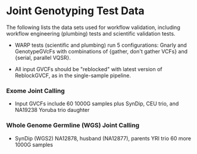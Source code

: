 # Joint Genotyping Test Data
The following lists the data sets used for workflow validation, including workflow engineering (plumbing) tests and scientific validation tests.

* WARP tests (scientific and plumbing) run 5 configurations: Gnarly and GenotypeGVcFs with combinations of {gather, don't gather VCFs} and {serial, parallel VQSR}.

* All input GVCFs should be "reblocked" with latest version of ReblockGVCF, as in the single-sample pipeline.

### Exome Joint Calling
* Input GVCFs include 60 1000G samples plus SynDip, CEU trio, and NA19238 Yoruba trio daughter

### Whole Genome Germline (WGS) Joint Calling
* SynDip (WGS2) NA12878, husband (NA12877), parents YRI trio 60 more 1000G samples
